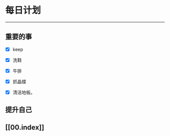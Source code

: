 
# 每日计划
---
## 重要的事

- [x]  keep
- [x] 洗鞋
- [x] 牛排
- [x]  抓晶蝶
- [x] 清洁地板。



## 提升自己

  



## [[00.index]]










